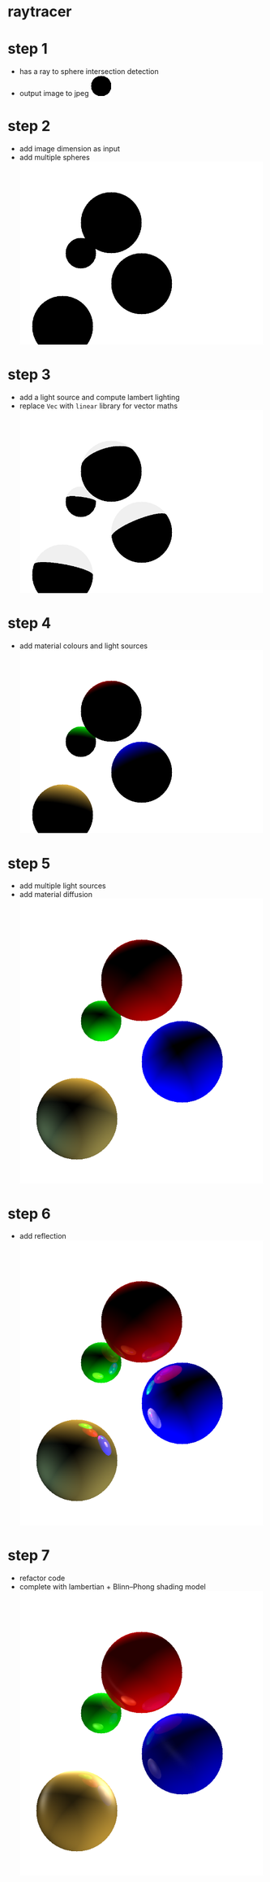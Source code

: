 # raytracer

# step 1
* has a ray to sphere intersection detection
* output image to jpeg
![Step 1](./images/step1.png "Step 1")

# step 2
* add image dimension as input
* add multiple spheres
![Step 2](./images/step2.png "Step 2")

# step 3
* add a light source and compute lambert lighting
* replace `Vec` with `linear` library for vector maths
![Step 3](./images/step3.png "Step 3")

# step 4
* add material colours and light sources
![Step 4](./images/step4.png "Step 4")

# step 5
* add multiple light sources
* add material diffusion
![Step 5](./images/step5.png "Step 5")

# step 6
* add reflection
![Step 6](./images/step6.png "Step 6")

# step 7
* refactor code
* complete with lambertian + Blinn–Phong shading model
![Step 7](./images/step7.png "Step 7")
